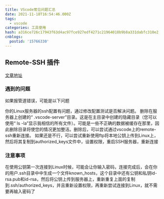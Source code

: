 ```yaml
---
title: VScode常见问题汇总
date: 2021-11-18T16:54:46.000Z
tags:
  - vscode
categories: 工具使用
hash: a316ce726c17943f63d4ac97fce927edf4271c21964018b9b8a331dabfc310e2
cnblogs:
  postid: '15766330'
---
```


## Remote-SSH 插件

[文章地址](https://blog.csdn.net/WindSunLike/article/details/103292922)

### 遇到的问题

如果报管道错误，可能是以下问题

你的Linux服务器的ssh配置有问题，通过修改配置测试是否解决问题。
删除在服务器上创建的“ .vscode-server”目录。这是在主目录中创建的隐藏目录（您可以使用“ ls -la”显示我相信的所有文件）。可能是一些不正确的数据被缓存在那里，因此删除目录将使您的情况更加整洁。删除后，可以尝试通过vscode上的remote-ssh重新连接。
如果还是不行，可以尝试重新使用ftp将本地公钥上传到Linux上，然后将其复制到authorized_keys文件中，设置权限，重启SSH服务器，重新连接

### 注意事项

在使用公钥第一次连接到Linux时候，可能会让你输入密码，连接完成后，会在你的用户.ssh目录中中生成一个文件known_hosts，这个目录中还有公钥和私钥id-rsa.pub和id-rsa，然后将公钥上传到服务器上，重新重复上面的复制到.ssh/authorized_keys，并且重新设置权限，再重新尝试连接到Linux，就不需要再输入密码了

